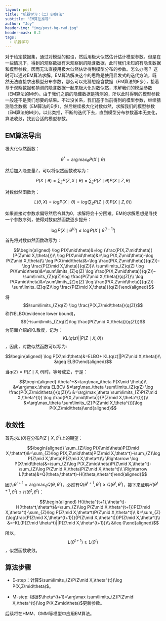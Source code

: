 ```yaml
---
layout: post
title: "机器学习：（二）EM算法"
subtitle: "EM算法推导"
author: "Joy"
header-img: "img/post-bg-rwd.jpg"
header-mask: 0.2
tags:
  - 机器学习
---
```


对于给定数据集，通过对模型的假设，然后用极大似然估计估计模型参数。但是在一些情况下，得到的观察数据有未观察到的隐含数据，此时我们未知的有隐含数据和模型参数，因而无法直接用极大似然估计得到模型分布的参数。怎么办呢？
这时可以通过EM算法求解。EM算法解决这个的思路是使用启发式的迭代方法，既然无法直接求出模型分布参数，那么可以先猜想隐含数据（EM算法的E步），接着基于观察数据和猜测的隐含数据一起来极大化对数似然，求解我们的模型参数（EM算法的M步)。由于我们之前的隐藏数据是猜测的，所以此时得到的模型参数一般还不是我们想要的结果。不过没关系，我们基于当前得到的模型参数，继续猜测隐含数据（EM算法的E步），然后继续极大化对数似然，求解我们的模型参数（EM算法的M步)。以此类推，不断的迭代下去，直到模型分布参数基本无变化，算法收敛，找到合适的模型参数。

## EM算法导出

极大化似然函数：

 $$\theta^*=\arg\max_\theta P(X\mid \theta)$$

然后加入隐变量$Z$，可以将似然函数改写为：

$$P(X\mid\theta)=\sum_{Z}P(Z,X\mid\theta)
=\sum_{Z}P(Z\mid\theta)P(X\mid Z, \theta)$$

对数似然函数为：

$$L(\theta,X)=logP(X\mid\theta)=log(\sum_{Z}P(Z\mid\theta)P(X\mid Z,\theta))$$

如果直接对参数求偏导然后令其为0，求解将会十分困难。EM的求解思想是寻找一个参数序列，使得对数似然函数逐步提升：

$$\log P(X\mid \theta^{(t)}) \leq \log P(X\mid \theta^{(t+1)})$$

首先将对数似然函数改写为：

$$\begin{aligned}
\log P(X\mid\theta)&=log (\frac{P(X,Z\mid\theta)}{P(Z\mid X,\theta)})\\
\log P(X\mid\theta)&=\log P(X,Z\mid\theta)-\log P(Z\mid X,\theta)\\
\log P(X\mid\theta)&=\log \frac{P(X,Z\mid\theta)}{q(Z)}-\log \frac{P(Z\mid X,\theta)}{q(Z)}\\
\sum\limits_{Z}q(Z) \log P(X\mid\theta)&=\sum\limits_{Z}q(Z) \log \frac{P(X,Z\mid\theta)}{q(Z)}-\sum\limits_{Z}q(Z)\log \frac{P(Z\mid X,\theta)}{q(Z)}\\
\log P(X\mid\theta)&=\sum\limits_{Z}q(Z) \log \frac{P(X,Z\mid\theta)}{q(Z)}-\sum\limits_{Z}q(Z)\log \frac{P(Z\mid X,\theta)}{q(Z)}\end{aligned}$$

将$$\sum\limits_{Z}q(Z) \log \frac{P(X,Z\mid\theta)}{q(Z)}$$称作ELBO(evidence lower bound)，$$(-\sum\limits_{Z}q(Z)\log \frac{P(Z\mid X,\theta)}{q(Z)})$$为前面介绍的KL散度，记为：$$KL(q(z)||P(Z\mid X,\theta))$$，因此，对数似然函数可以写为:

$$\begin{aligned}
  \log P(X\mid\theta)&=ELBO+ KL(q(z)||P(Z\mid X,\theta))\\
  &\geq ELBO\end{aligned}$$

当$q(Z)=P(Z\mid X,\theta)$时，等号成立，于是：

 $$\begin{aligned}
    \theta^*&=\arg\max_\theta P(X\mid \theta)\\
    &=\arg\max_\theta ELBO\\
    &=\arg\max_\theta \sum\limits_{Z}q(Z) \log \frac{P(X,Z\mid\theta)}{q(Z)}\\
    &=\arg\max_\theta \sum\limits_{Z}P(Z\mid X,\theta^{t}) \log \frac{P(X,Z\mid\theta)}{P(Z\mid X,\theta^{t})}\\
    &=\arg\max_\theta \sum\limits_{Z}P(Z\mid X,\theta^{t})\log P(X,Z\mid\theta)\end{aligned}$$

## 收敛性

首先求$L(\theta)$在分布$P(Z\mid X,\theta^t)$上的期望：

 $$\begin{aligned}
\sum_{Z}\log P(X\mid\theta)P(Z\mid X,\theta^t)&=\sum_{Z}\log P(X,Z\mid\theta)P(Z\mid X,\theta^t)-\sum_{Z}\log P(Z\mid X,\theta)P(Z\mid X,\theta^t)\\
\Rightarrow \log P(X\mid\theta)&=\sum_{Z}\log P(X,Z\mid\theta)P(Z\mid X,\theta^t)-\sum_{Z}\log P(Z\mid X,\theta)P(Z\mid X,\theta^t)\\
\Rightarrow L(\theta)&=Q(\theta,\theta^t)-H(\theta,\theta^t)\end{aligned}$$

因为$\theta^{t+1}=\arg\max_\theta Q(\theta,\theta^t)$，必然有$Q(\theta^{t+1},\theta^t)\geq Q(\theta^t,\theta^t)$，接下来证明$H(\theta^{t+1},\theta^t)\leq H(\theta^t,\theta^t)$：

$$\begin{aligned}
    H(\theta^{t+1},\theta^t)-H(\theta^t,\theta^t)&=\sum_{Z}\log P(Z\mid X,\theta^{t+1})P(Z\mid X,\theta^t)-\sum_{Z}\log P(Z\mid X,\theta^t)P(Z\mid X,\theta^t)\\
    &=\sum_{Z}(\log\frac{P(Z\mid X,\theta^{t+1})}{P(Z\mid X,\theta^t)})P(Z\mid X,\theta^t)\\
    &=-KL(P(Z\mid \theta^t)||P(Z\mid X,\theta^{t+1}))\\
    &\leq 0\end{aligned}$$

所以，$$L(\theta^{t+1}) \geq L(\theta^t)$$，似然函数收敛。

## 算法步骤

- E-step：计算$\sum\limits_{Z}P(Z\mid X,\theta^{t})\log P(X,Z\mid\theta)$。

- M-step:
  根据$\theta^{t+1}=\arg\max \sum\limits_{Z}P(Z\mid X,\theta^{t})\log P(X,Z\mid\theta)$更新参数。

后续将在HMM、GMM等模型中应用EM算法。